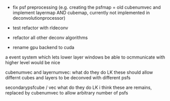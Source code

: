 - fix psf preprocessing (e.g. creating the psfmap = old cubenumvec and implement layermap AND cubemap, currently not implemented in deconvolutionprocessor)

- test refactor with rldeconv

- refactor all other deconv algorithms

- rename gpu backend to cuda






a event system which lets lower layer windows be able to ocmmunicate with higher level would be nice







cubenumvec and layernumvec: what do they do
 LK these should allow differnt cubes and layers to be deconved with different psfs

secondarypsfcube / vec what do they do
 LK i think these are remains, replaced by cubenumvec to allow arbitrary number of psfs





